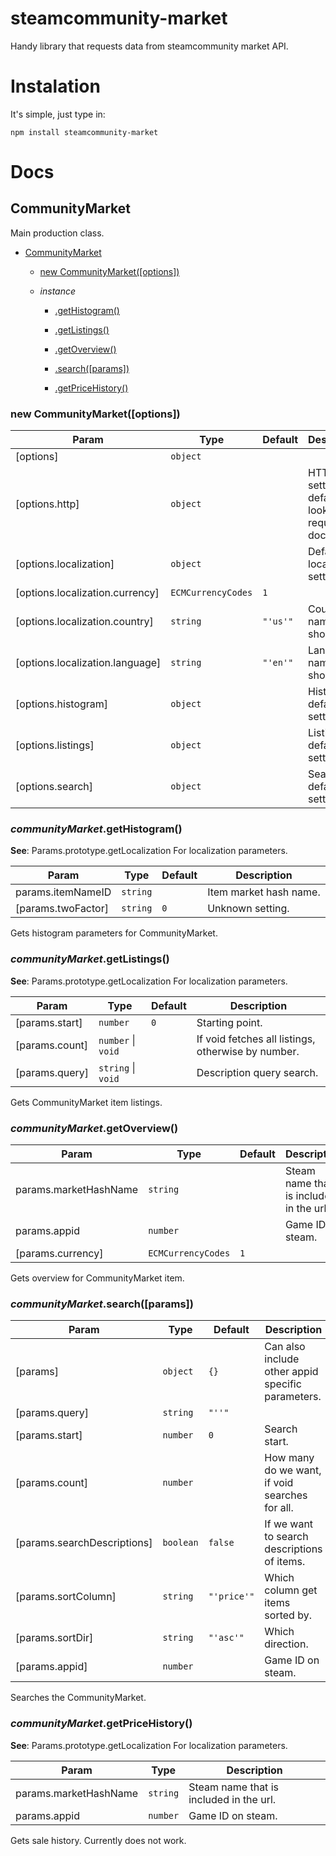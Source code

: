# steamcommunity-market
Handy library that requests data from steamcommunity market API.

# Instalation
It's simple, just type in:
```
npm install steamcommunity-market
```

# Docs
<a name="CommunityMarket"></a>

## CommunityMarket
Main production class.


* [CommunityMarket](#CommunityMarket)

    * [new CommunityMarket([options])](#new_CommunityMarket_new)      

    * _instance_
        * [.getHistogram()](#CommunityMarket+getHistogram)

        * [.getListings()](#CommunityMarket+getListings)

        * [.getOverview()](#CommunityMarket+getOverview)

        * [.search([params])](#CommunityMarket+search)

        * [.getPriceHistory()](#CommunityMarket+getPriceHistory)      


<a name="new_CommunityMarket_new"></a>

### new CommunityMarket([options])

| Param | Type | Default | Description |
| --- | --- | --- | --- |
| [options] | <code>object</code> |  |  |
| [options.http] | <code>object</code> |  | HTTP setting default, look at request docs. |
| [options.localization] | <code>object</code> |  | Default localization settings. |
| [options.localization.currency] | <code>ECMCurrencyCodes</code> | <code>1</code> |  |
| [options.localization.country] | <code>string</code> | <code>&quot;&#x27;us&#x27;&quot;</code> | Country name shortened. |
| [options.localization.language] | <code>string</code> | <code>&quot;&#x27;en&#x27;&quot;</code> | Language name shortened. |
| [options.histogram] | <code>object</code> |  | Histogram default settings. |
| [options.listings] | <code>object</code> |  | Listing default settings. |
| [options.search] | <code>object</code> |  | Search default settings. |

<a name="CommunityMarket+getHistogram"></a>

### *communityMarket*.getHistogram()
**See**: Params.prototype.getLocalization For localization parameters.

| Param | Type | Default | Description |
| --- | --- | --- | --- |
| params.itemNameID | <code>string</code> |  | Item market hash name. |
| [params.twoFactor] | <code>string</code> | <code>0</code> | Unknown setting. |

Gets histogram parameters for CommunityMarket.

<a name="CommunityMarket+getListings"></a>

### *communityMarket*.getListings()
**See**: Params.prototype.getLocalization For localization parameters.

| Param | Type | Default | Description |
| --- | --- | --- | --- |
| [params.start] | <code>number</code> | <code>0</code> | Starting point. |
| [params.count] | <code>number</code> \| <code>void</code> |  | If void fetches all listings, otherwise by number. |
| [params.query] | <code>string</code> \| <code>void</code> |  | Description query search. |

Gets CommunityMarket item listings.

<a name="CommunityMarket+getOverview"></a>

### *communityMarket*.getOverview()

| Param | Type | Default | Description |
| --- | --- | --- | --- |
| params.marketHashName | <code>string</code> |  | Steam name that is included in the url. |
| params.appid | <code>number</code> |  | Game ID on steam. |
| [params.currency] | <code>ECMCurrencyCodes</code> | <code>1</code> |  |

Gets overview for CommunityMarket item.

<a name="CommunityMarket+search"></a>

### *communityMarket*.search([params])

| Param | Type | Default | Description |
| --- | --- | --- | --- |
| [params] | <code>object</code> | <code>{}</code> | Can also include other appid specific parameters. |
| [params.query] | <code>string</code> | <code>&quot;&#x27;&#x27;&quot;</code> |  |
| [params.start] | <code>number</code> | <code>0</code> | Search start. |
| [params.count] | <code>number</code> |  | How many do we want, if void searches for all. |
| [params.searchDescriptions] | <code>boolean</code> | <code>false</code> | If we want to search descriptions of items. |
| [params.sortColumn] | <code>string</code> | <code>&quot;&#x27;price&#x27;&quot;</code> | Which column get items sorted by. |
| [params.sortDir] | <code>string</code> | <code>&quot;&#x27;asc&#x27;&quot;</code> | Which direction. |
| [params.appid] | <code>number</code> |  | Game ID on steam. |

Searches the CommunityMarket.

<a name="CommunityMarket+getPriceHistory"></a>

### *communityMarket*.getPriceHistory()
**See**: Params.prototype.getLocalization For localization parameters.

| Param | Type | Description |
| --- | --- | --- |
| params.marketHashName | <code>string</code> | Steam name that is included in the url. |
| params.appid | <code>number</code> | Game ID on steam. |

Gets sale history. Currently does not work.
